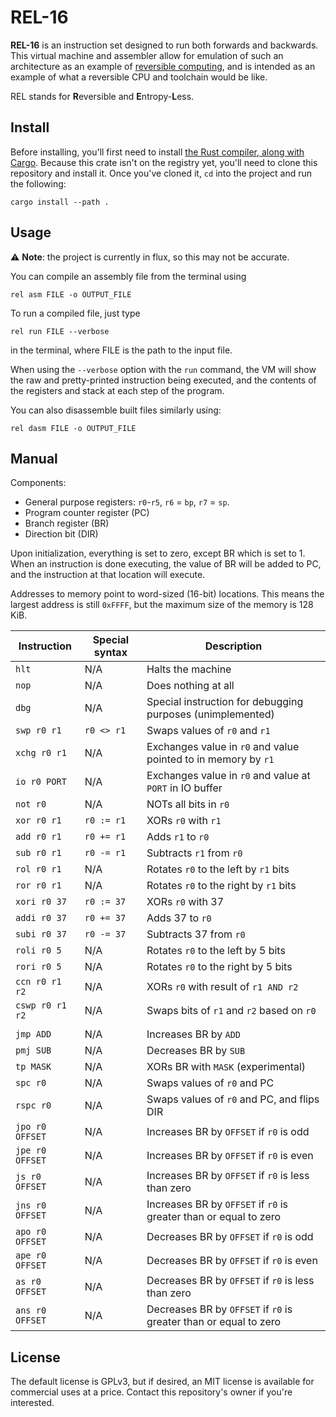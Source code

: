 # REL-16

**REL-16** is an instruction set designed to run both forwards and backwards. This virtual machine and assembler allow for emulation of such an architecture as an example of [reversible computing](https://en.wikipedia.org/wiki/Reversible_computing "Wikipedia - Reversible computing"), and is intended as an example of what a reversible CPU and toolchain would be like.

REL stands for **R**eversible and **E**ntropy-**L**ess.

## Install

Before installing, you'll first need to install [the Rust compiler, along with Cargo](https://www.rust-lang.org/ "Rust Homepage"). Because this crate isn't on the registry yet, you'll need to clone this repository and install it. Once you've cloned it, `cd` into the project and run the following:

	cargo install --path .

## Usage

⚠️ **Note**: the project is currently in flux, so this may not be accurate.

You can compile an assembly file from the terminal using

	rel asm FILE -o OUTPUT_FILE

To run a compiled file, just type

	rel run FILE --verbose

in the terminal, where FILE is the path to the input file.

When using the `--verbose` option with the `run` command, the VM will show the raw and pretty-printed instruction being executed, and the contents of the registers and stack at each step of the program.

You can also disassemble built files similarly using:

	rel dasm FILE -o OUTPUT_FILE

## Manual

Components:
+ General purpose registers: `r0`-`r5`, `r6` = `bp`, `r7` = `sp`.
+ Program counter register (PC)
+ Branch register (BR)
+ Direction bit (DIR)

Upon initialization, everything is set to zero, except BR which is set to 1. When an instruction is done executing, the value of BR will be added to PC, and the instruction at that location will execute.

Addresses to memory point to word-sized (16-bit) locations. This means the largest address is still `0xFFFF`, but the maximum size of the memory is 128 KiB.

Instruction     | Special syntax | Description
----------------|----------------|----------------------
`hlt`           | N/A            | Halts the machine
`nop`           | N/A            | Does nothing at all
`dbg`           | N/A            | Special instruction for debugging purposes (unimplemented)
`swp r0 r1`     | `r0 <> r1`     | Swaps values of `r0` and `r1`
`xchg r0 r1`    | N/A            | Exchanges value in `r0` and value pointed to in memory by `r1`
`io r0 PORT`    | N/A            | Exchanges value in `r0` and value at `PORT` in IO buffer
`not r0`        | N/A            | NOTs all bits in `r0`
`xor r0 r1`     | `r0 := r1`     | XORs `r0` with `r1`
`add r0 r1`     | `r0 += r1`     | Adds `r1` to `r0`
`sub r0 r1`     | `r0 -= r1`     | Subtracts `r1` from `r0`
`rol r0 r1`     | N/A            | Rotates `r0` to the left by `r1` bits
`ror r0 r1`     | N/A            | Rotates `r0` to the right by `r1` bits
`xori r0 37`    | `r0 := 37`     | XORs `r0` with 37
`addi r0 37`    | `r0 += 37`     | Adds 37 to `r0`
`subi r0 37`    | `r0 -= 37`     | Subtracts 37 from `r0`
`roli r0 5`     | N/A            | Rotates `r0` to the left by 5 bits
`rori r0 5`     | N/A            | Rotates `r0` to the right by 5 bits
`ccn r0 r1 r2`  | N/A            | XORs `r0` with result of `r1 AND r2`
`cswp r0 r1 r2` | N/A            | Swaps bits of `r1` and `r2` based on `r0`
||
`jmp ADD`       | N/A            | Increases BR by `ADD`
`pmj SUB`       | N/A            | Decreases BR by `SUB`
`tp MASK`       | N/A            | XORs BR with `MASK` (experimental)
`spc r0`        | N/A            | Swaps values of `r0` and PC
`rspc r0`       | N/A            | Swaps values of `r0` and PC, and flips DIR
`jpo r0 OFFSET` | N/A            | Increases BR by `OFFSET` if `r0` is odd
`jpe r0 OFFSET` | N/A            | Increases BR by `OFFSET` if `r0` is even
`js r0 OFFSET`  | N/A            | Increases BR by `OFFSET` if `r0` is less than zero
`jns r0 OFFSET` | N/A            | Increases BR by `OFFSET` if `r0` is greater than or equal to zero
`apo r0 OFFSET` | N/A            | Decreases BR by `OFFSET` if `r0` is odd
`ape r0 OFFSET` | N/A            | Decreases BR by `OFFSET` if `r0` is even
`as r0 OFFSET`  | N/A            | Decreases BR by `OFFSET` if `r0` is less than zero
`ans r0 OFFSET` | N/A            | Decreases BR by `OFFSET` if `r0` is greater than or equal to zero


## License

The default license is GPLv3, but if desired, an MIT license is available for commercial uses at a price. Contact this repository's owner if you're interested.
